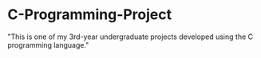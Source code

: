 # C-Programming-Project
"This is one of my 3rd-year undergraduate projects developed using the C programming language."
